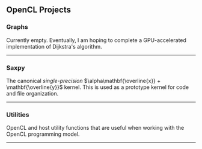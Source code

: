 ## OpenCL Projects

### Graphs ###

Currently empty. Eventually, I am hoping to complete a GPU-accelerated implementation of Dijkstra's algorithm.

---

### Saxpy ###

The canonical *single-precision* $\alpha\mathbf{\overline{x}} + \mathbf{\overline{y}}$ kernel. This is used as a prototype kernel for code and file organization.

---

### Utilities ###

OpenCL and host utility functions that are useful when working with the OpenCL programming model.

---
